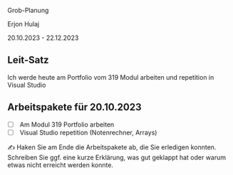 Grob-Planung

Erjon Hulaj

20.10.2023 - 22.12.2023

## Leit-Satz

Ich werde heute am Portfolio vom 319 Modul arbeiten und repetition in Visual Studio

## Arbeitspakete für 20.10.2023

- [ ]  Am Modul 319 Portfolio arbeiten
- [ ]  Visual Studio repetition (Notenrechner, Arrays)

✍️ Haken Sie am Ende die Arbeitspakete ab, die Sie erledigen konnten. Schreiben Sie ggf. eine kurze Erklärung, was gut geklappt hat oder warum etwas nicht erreicht werden konnte.
